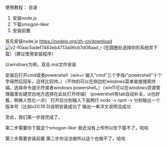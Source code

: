 使用教程：
目录
1. 安装node.js
2. 下载smogon-liker
3. 安装前置

首先安装node.js
https://nodejs.org/zh-cn/download
![v2-f0aac5adef7483eb4713a06cb7d08aad_r](https://github.com/user-attachments/assets/60767dd7-2a15-4c61-b82e-eac9fab8a4d3)
(在圆圈处选择你的系统并下载）（建议使用安装程序）

以windows为例，双击.msi文件安装

安装后打开cmd或者powershell（win+r 输入"cmd"三个字母/"powershell"十个字母然后回车，这样比较帅。）（不帅的可以在侧边栏windows菜单直接搜索终端，选择命令提示符或者windows powershell。）（win11可以在windows资源管理器里右键空白地方选择在此处打开终端）
(powershell有tab自动补全，ui也好看，稍微人性化一点）
打开后分别输入下面两行
node -v
npm -v
分别输出一个版本号（比如v20.19.3)说明安装成功了
输出一串洋文说明没成功

至此，我们第一步就完成了。

第二步需要你下载这个smogon-liker
我还没有上传所以你下载不了，哈哈

第三步需要安装前置
第二步你没法做所以这个也做不了，哈哈
